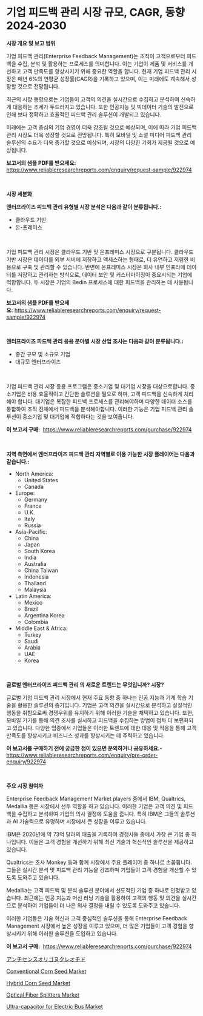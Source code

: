 <p><h1>기업 피드백 관리 시장 규모, CAGR, 동향 2024-2030</h1></p><p><strong>시장 개요 및 보고 범위</strong></p>
<p><p>기업 피드백 관리(Enterprise Feedback Management)는 조직이 고객으로부터 피드백을 수집, 분석 및 활용하는 프로세스를 의미합니다. 이는 기업이 제품 및 서비스를 개선하고 고객 만족도를 향상시키기 위해 중요한 역할을 합니다. 현재 기업 피드백 관리 시장은 매년 6%의 연평균 성장률(CAGR)을 기록하고 있으며, 이는 미래에도 계속해서 성장할 것으로 전망됩니다.</p><p>최근의 시장 동향으로는 기업들이 고객의 의견을 실시간으로 수집하고 분석하여 신속하게 대응하는 추세가 두드러지고 있습니다. 또한 인공지능 및 빅데이터 기술의 발전으로 인해 보다 정확하고 효율적인 피드백 관리 솔루션이 개발되고 있습니다.</p><p>미래에는 고객 중심의 기업 경영이 더욱 강조될 것으로 예상되며, 이에 따라 기업 피드백 관리 시장도 더욱 성장할 것으로 전망됩니다. 특히 모바일 및 소셜 미디어 피드백 관리 솔루션의 수요가 더욱 증가할 것으로 예상되며, 시장의 다양한 기회가 제공될 것으로 예상됩니다.</p></p>
<p><strong>보고서의 샘플 PDF를 받으세요:</strong> <a href="https://www.reliableresearchreports.com/enquiry/request-sample/922974">https://www.reliableresearchreports.com/enquiry/request-sample/922974</a></p>
<p>&nbsp;</p>
<p><strong>시장 세분화</strong></p>
<p><strong>엔터프라이즈 피드백 관리 유형별 시장 분석은 다음과 같이 분류됩니다.:</strong></p>
<p><ul><li>클라우드 기반</li><li>온-프레미스</li></ul></p>
<p>&nbsp;</p>
<p><p>기업 피드백 관리 시장은 클라우드 기반 및 온프레미스 시장으로 구분됩니다. 클라우드 기반 시장은 데이터를 외부 서버에 저장하고 액세스하는 형태로, 더 유연하고 저렴한 비용으로 구축 및 관리할 수 있습니다. 반면에 온프레미스 시장은 회사 내부 인프라에 데이터를 저장하고 관리하는 방식으로, 데이터 보안 및 커스터마이징이 중요시되는 기업에 적합합니다. 두 시장은 기업의 Bedin 프로세스에 대한 피드백을 관리하는 데 사용됩니다. </p></p>
<p><strong>보고서의 샘플 PDF를 받으세요:</strong>&nbsp;<a href="https://www.reliableresearchreports.com/enquiry/request-sample/922974">https://www.reliableresearchreports.com/enquiry/request-sample/922974</a></p>
<p>&nbsp;</p>
<p><strong> 엔터프라이즈 피드백 관리 응용 분야별 시장 산업 조사는 다음과 같이 분류됩니다.:</strong></p>
<p><ul><li>중간 규모 및 소규모 기업</li><li>대규모 엔터프라이즈</li></ul></p>
<p>&nbsp;</p>
<p><p>기업 피드백 관리 시장 응용 프로그램은 중소기업 및 대기업 시장을 대상으로합니다. 중소기업은 비용 효율적이고 간단한 솔루션을 필요로 하며, 고객 피드백을 신속하게 처리해야 합니다. 대기업은 복잡한 피드백 프로세스를 관리해야하며 다양한 데이터 소스를 통합하여 조직 전체에서 피드백을 분석해야합니다. 이러한 기능은 기업 피드백 관리 솔루션이 중소기업 및 대기업에 적합하다는 것을 보여줍니다.</p></p>
<p><strong>이 보고서 구매:</strong>&nbsp; <a href="https://www.reliableresearchreports.com/purchase/922974">https://www.reliableresearchreports.com/purchase/922974</a></p>
<p>&nbsp;</p>
<p><strong>지역 측면에서 엔터프라이즈 피드백 관리 지역별로 이용 가능한 시장 플레이어는 다음과 같습니다.:</strong></p>
<p><ul>
    <li>
        North America:
        <ul>
            <li>United States</li>
            <li>Canada</li>
        </ul>
    </li>
    <li>
        Europe:
        <ul>
            <li>Germany</li>
            <li>France</li>
            <li>U.K.</li>
            <li>Italy</li>
            <li>Russia</li>
        </ul>
    </li>
    <li>
        Asia-Pacific:
        <ul>
            <li>China</li>
            <li>Japan</li>
            <li>South Korea</li>
            <li>India</li>
            <li>Australia</li>
            <li>China Taiwan</li>
            <li>Indonesia</li>
            <li>Thailand</li>
            <li>Malaysia</li>
        </ul>
    </li>
    <li>
        Latin America:
        <ul>
            <li>Mexico</li>
            <li>Brazil</li>
            <li>Argentina Korea</li>
            <li>Colombia</li>
        </ul>
    </li>
    <li>
        Middle East & Africa:
        <ul>
            <li>Turkey</li>
            <li>Saudi</li>
            <li>Arabia</li>
            <li>UAE</li>
            <li>Korea</li>
        </ul>
    </li>
    </ul></p>
<p>&nbsp;</p>
<p><strong>글로벌 엔터프라이즈 피드백 관리 의 새로운 트렌드는 무엇입니까? 시장?</strong></p>
<p><p>글로벌 기업 피드백 관리 시장에서 현재 주요 동향 중 하나는 인공 지능과 기계 학습 기술을 활용한 솔루션의 증가입니다. 기업은 고객 의견을 실시간으로 분석하고 실질적인 행동을 취함으로써 경쟁우위를 유지하기 위해 이러한 기술을 채택하고 있습니다. 또한, 모바일 기기를 통해 의견 조사를 실시하고 피드백을 수집하는 방법이 점차 더 보편화되고 있습니다. 다양한 업종에서 기업들은 이러한 트렌드에 대한 대응 및 적응을 통해 고객 만족도를 향상시키고 비즈니스 성과를 향상시키는 데 주력하고 있습니다.</p></p>
<p><strong>이 보고서를 구매하기 전에 궁금한 점이 있으면 문의하거나 공유하세요.</strong>- <a href="https://www.reliableresearchreports.com/enquiry/pre-order-enquiry/922974">https://www.reliableresearchreports.com/enquiry/pre-order-enquiry/922974</a></p>
<p>&nbsp;</p>
<p><strong>주요 시장 참여자</strong></p>
<p><p>Enterprise Feedback Management Market players 중에서 IBM, Qualtrics, Medallia 등은 시장에서 선두 역할을 하고 있습니다. 이러한 기업은 고객 의견 및 피드백을 수집하고 분석하여 기업의 의사 결정에 도움을 줍니다. 특히 IBM은 그들의 솔루션과 AI 기술력으로 유명하며 시장에서 큰 성장을 이루고 있습니다.</p><p>IBM은 2020년에 약 73억 달러의 매출을 기록하여 경쟁사들 중에서 가장 큰 기업 중 하나입니다. 이들은 고객 경험을 개선하기 위해 최신 기술과 혁신적인 솔루션을 제공하고 있습니다.</p><p>Qualtrics는 조사 Monkey 등과 함께 시장에서 주요 플레이어 중 하나로 손꼽힙니다. 그들은 실시간 분석 및 피드백 관리 기능을 강조하며 기업들이 고객 경험을 개선할 수 있도록 도와주고 있습니다.</p><p>Medallia는 고객 피드백 및 분석 솔루션 분야에서 선도적인 기업 중 하나로 인정받고 있습니다. 최근에는 인공 지능과 머신 러닝 기술을 활용하여 고객의 행동 및 의견을 실시간으로 분석하여 기업들이 더 나은 의사 결정을 내릴 수 있도록 도와주고 있습니다.</p><p>이러한 기업들은 기술 혁신과 고객 중심적인 솔루션을 통해 Enterprise Feedback Management 시장에서 높은 성장을 이루고 있으며, 더 많은 기업들이 고객 경험을 향상시키기 위해 이러한 솔루션을 도입하고 있습니다.</p></p>
<p><strong>이 보고서 구매:</strong>&nbsp;&nbsp;<a href="https://www.reliableresearchreports.com/purchase/922974">https://www.reliableresearchreports.com/purchase/922974</a></p>
<p><p><a href="https://github.com/lababdou/Market-Research-Report-List-2/blob/main/3054732182608.md">アンチセンスオリゴヌクレオチド</a></p><p><a href="https://issuu.com/reportprime-2/docs/conventional-corn-seed-market-size-2030.pptx">Conventional Corn Seed Market</a></p><p><a href="https://issuu.com/reportprime-2/docs/hybrid-corn-seed-market-size-2030.pptx">Hybrid Corn Seed Market</a></p><p><a href="https://github.com/myacatherineblakecaczo9vcsw/Market-Research-Report-List-1/blob/main/optical-fiber-splitters-market.md">Optical Fiber Splitters Market</a></p><p><a href="https://github.com/okotobwrhuteie/Market-Research-Report-List-1/blob/main/ultra-capacitor-for-electric-bus-market.md">Ultra-capacitor for Electric Bus Market</a></p></p>
